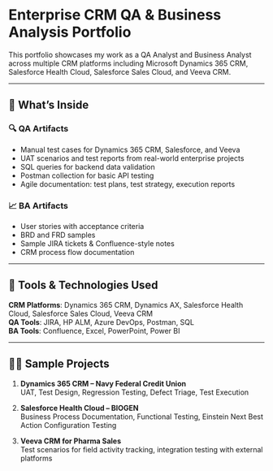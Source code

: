 # Enterprise CRM QA & Business Analysis Portfolio

This portfolio showcases my work as a QA Analyst and Business Analyst across multiple CRM platforms including Microsoft Dynamics 365 CRM, Salesforce Health Cloud, Salesforce Sales Cloud, and Veeva CRM.

---

## 💼 What’s Inside

### 🔍 QA Artifacts
- Manual test cases for Dynamics 365 CRM, Salesforce, and Veeva
- UAT scenarios and test reports from real-world enterprise projects
- SQL queries for backend data validation
- Postman collection for basic API testing
- Agile documentation: test plans, test strategy, execution reports

### 📈 BA Artifacts
- User stories with acceptance criteria
- BRD and FRD samples
- Sample JIRA tickets & Confluence-style notes
- CRM process flow documentation

---

## 🧰 Tools & Technologies Used

**CRM Platforms**: Dynamics 365 CRM, Dynamics AX, Salesforce Health Cloud, Salesforce Sales Cloud, Veeva CRM  
**QA Tools**: JIRA, HP ALM, Azure DevOps, Postman, SQL  
**BA Tools**: Confluence, Excel, PowerPoint, Power BI

---

## 👩‍💼 Sample Projects
1. **Dynamics 365 CRM – Navy Federal Credit Union**  
   UAT, Test Design, Regression Testing, Defect Triage, Test Execution

2. **Salesforce Health Cloud – BIOGEN**  
   Business Process Documentation, Functional Testing, Einstein Next Best Action Configuration Testing

3. **Veeva CRM for Pharma Sales**  
   Test scenarios for field activity tracking, integration testing with external platforms

